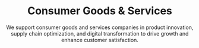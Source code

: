 ---
layout: sub-industry
parent: Retail and Consumer Goods
order: 2
title: "Consumer Goods & Services"
subtitle: "We support consumer goods and services companies in product innovation, supply chain optimization, and digital transformation to drive growth and enhance customer satisfaction."
  
challenges:
  - "Rapidly changing consumer preferences"
  - "Managing complex global supply chains"
  - "Navigating sustainability and ethical sourcing demands"
  - "Adapting to D2C and e-commerce models"
  
solutions:
  - title: "Agile Product Development"
    content:
      - "Trend prediction and consumer insights integration"
      - "Cross-functional collaboration enhancement"
      - "Rapid prototyping and iterative testing"
  - title: "Supply Chain Transformation"
    content:
      - "End-to-end supply chain visibility enhancement"
      - "Supplier risk assessment and mitigation"
      - "Circular economy principles integration"
  - title: "D2C Strategy Development"
    content:
      - "E-commerce platform optimization"
      - "Customer acquisition and retention strategies"
      - "Last-mile delivery optimization"
  
outcomes:
  - "25-35% reduction in time-to-market for new products"
  - "15-25% improvement in supply chain efficiency"
  - "Increased market penetration in D2C channels"
  - "Enhanced brand reputation for sustainability"
  
why_choose:
  - "Consumer Goods Expertise: Comprehensive understanding of consumer behavior and market dynamics."
  - "Innovative Solutions: Implementing agile methodologies for rapid product development and launch."
  - "Supply Chain Excellence: Optimizing supply chains for resilience and efficiency."
  - "Sustainability Focus: Integrating eco-friendly practices into operations and sourcing."
  - "Collaborative Partnership: Working closely with your team to deliver customized and impactful solutions."
  
cta: "Ready to drive growth and innovation in your Consumer Goods & Services operations? Contact SLKone today to learn how our specialized services can enhance your product development and supply chain strategies."
icon: "fa-basket-shopping"
color: "cinnabar"
---